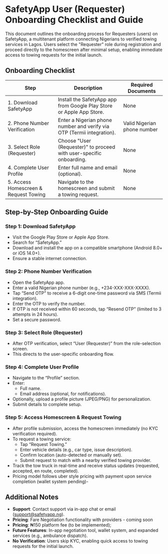 # SafetyApp User (Requester) Onboarding Checklist and Guide

This document outlines the onboarding process for Requesters (users) on SafetyApp, a multitenant platform connecting Nigerians to verified towing services in Lagos. Users select the "Requester" role during registration and proceed directly to the homescreen after minimal setup, enabling immediate access to towing requests for the initial launch.

## Onboarding Checklist

| Step | Description | Required Documents |
| --- | --- | --- |
| 1. Download SafetyApp | Install the SafetyApp app from Google Play Store or Apple App Store. | None |
| 2. Phone Number Verification | Enter a Nigerian phone number and verify via OTP (Termii integration). | Valid Nigerian phone number |
| 3. Select Role (Requester) | Choose "User (Requester)" to proceed with user-specific onboarding. | None |
| 4. Complete User Profile | Enter full name and email (optional). | None |
| 5. Access Homescreen & Request Towing | Navigate to the homescreen and submit a towing request. | None |

## Step-by-Step Onboarding Guide

### Step 1: Download SafetyApp

- Visit the Google Play Store or Apple App Store.
- Search for “SafetyApp.”
- Download and install the app on a compatible smartphone (Android 8.0+ or iOS 14.0+).
- Ensure a stable internet connection.

### Step 2: Phone Number Verification

- Open the SafetyApp app.
- Enter a valid Nigerian phone number (e.g., +234-XXX-XXX-XXXX).
- Tap “Send OTP” to receive a 6-digit one-time password via SMS (Termii integration).
- Enter the OTP to verify the number.
- If OTP is not received within 60 seconds, tap “Resend OTP” (limited to 3 attempts in 24 hours).
- Set a secure password.

### Step 3: Select Role (Requester)

- After OTP verification, select “User (Requester)” from the role-selection screen.
- This directs to the user-specific onboarding flow.

### Step 4: Complete User Profile

- Navigate to the “Profile” section.
- Enter:
  - Full name.
  - Email address (optional, for notifications).
- Optionally, upload a profile picture (JPEG/PNG) for personalization.
- Submit details to complete setup.

### Step 5: Access Homescreen & Request Towing

- After profile submission, access the homescreen immediately (no KYC verification required).
- To request a towing service:
  - Tap “Request Towing.”
  - Enter vehicle details (e.g., car type, issue description).
  - Confirm location (auto-detected or manually set).
  - Submit request to match with a nearby verified towing provider.
- Track the tow truck in real-time and receive status updates (requested, accepted, en route, completed).
- Pricing model follows uber style pricing with payment upon service completion (wallet system pending)- 

## Additional Notes

- **Support**: Contact support via in-app chat or email (support@safetyapp.ng).
- **Pricing**: Fare Negotiation functionality with providers - coming soon
- **Pricing**: ₦150 platform fee (to be implemented);
- **Future Features**: In-app negotiation tool, wallet system, and expanded services (e.g., ambulance dispatch).
- **No Verification**: Users skip KYC, enabling quick access to towing requests for the initial launch.
